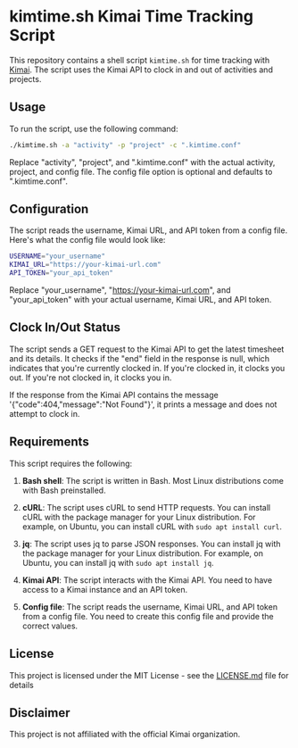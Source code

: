 # kimtime.sh Kimai Time Tracking Script

This repository contains a shell script `kimtime.sh` for time tracking with [Kimai](https://github.com/kevinpapst/kimai). The script uses the Kimai API to clock in and out of activities and projects.

## Usage

To run the script, use the following command:

```bash
./kimtime.sh -a "activity" -p "project" -c ".kimtime.conf"
```

Replace "activity", "project", and ".kimtime.conf" with the actual activity, project, and config file. The config file option is optional and defaults to ".kimtime.conf".

## Configuration

The script reads the username, Kimai URL, and API token from a config file. Here's what the config file would look like:

```bash
USERNAME="your_username"
KIMAI_URL="https://your-kimai-url.com"
API_TOKEN="your_api_token"
```

Replace "your_username", "https://your-kimai-url.com", and "your_api_token" with your actual username, Kimai URL, and API token.

## Clock In/Out Status

The script sends a GET request to the Kimai API to get the latest timesheet and its details. It checks if the "end" field in the response is null, which indicates that you're currently clocked in. If you're clocked in, it clocks you out. If you're not clocked in, it clocks you in.

If the response from the Kimai API contains the message '{"code":404,"message":"Not Found"}', it prints a message and does not attempt to clock in.

## Requirements

This script requires the following:

1. **Bash shell**: The script is written in Bash. Most Linux distributions come with Bash preinstalled.

2. **cURL**: The script uses cURL to send HTTP requests. You can install cURL with the package manager for your Linux distribution. For example, on Ubuntu, you can install cURL with `sudo apt install curl`.

3. **jq**: The script uses jq to parse JSON responses. You can install jq with the package manager for your Linux distribution. For example, on Ubuntu, you can install jq with `sudo apt install jq`.

4. **Kimai API**: The script interacts with the Kimai API. You need to have access to a Kimai instance and an API token.

5. **Config file**: The script reads the username, Kimai URL, and API token from a config file. You need to create this config file and provide the correct values.

## License

This project is licensed under the MIT License - see the [LICENSE.md](LICENSE.md) file for details

## Disclaimer

This project is not affiliated with the official Kimai organization.
